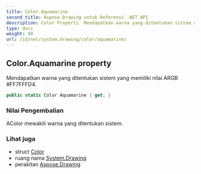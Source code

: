 ```yaml
---
title: Color.Aquamarine
second_title: Aspose.Drawing untuk Referensi .NET API
description: Color Properti. Mendapatkan warna yang ditentukan sistem yang memiliki nilai ARGB FF7FFFD4.
type: docs
weight: 40
url: /id/net/system.drawing/color/aquamarine/
---
```

## Color.Aquamarine property

Mendapatkan warna yang ditentukan sistem yang memiliki nilai ARGB #FF7FFFD4.

```csharp
public static Color Aquamarine { get; }
```

### Nilai Pengembalian

AColor mewakili warna yang ditentukan sistem.

### Lihat juga

* struct [Color](../)
* ruang nama [System.Drawing](../../color/)
* perakitan [Aspose.Drawing](../../../)


